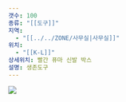 ```yaml
---
갯수: 100
종류: "[[도구]]"
지역:
  - "[[../../ZONE/사무실|사무실]]"
위치:
  - "[[K-L]]"
상세위치: 빨간 퓨마 신발 박스
설명: 생존도구
---
```

![](http://192.168.50.22/devices/250222_IMG_0007.jpeg)

